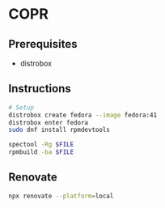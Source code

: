 # COPR

## Prerequisites

- distrobox

## Instructions

```bash
# Setup
distrobox create fedora --image fedora:41
distrobox enter fedora
sudo dnf install rpmdevtools

spectool -Rg $FILE
rpmbuild -ba $FILE
```

## Renovate

```bash
npx renovate --platform=local
```
